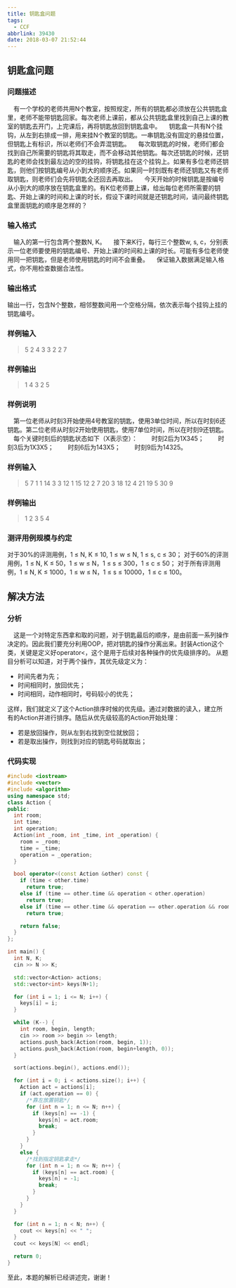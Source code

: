```yaml
---
title: 钥匙盒问题
tags:
  - CCF
abbrlink: 39430
date: 2018-03-07 21:52:44
---
```

## 钥匙盒问题
### 问题描述
&emsp;有一个学校的老师共用N个教室，按照规定，所有的钥匙都必须放在公共钥匙盒里，老师不能带钥匙回家。每次老师上课前，都从公共钥匙盒里找到自己上课的教室的钥匙去开门，上完课后，再将钥匙放回到钥匙盒中。
&emsp;钥匙盒一共有N个挂钩，从左到右排成一排，用来挂N个教室的钥匙。一串钥匙没有固定的悬挂位置，但钥匙上有标识，所以老师们不会弄混钥匙。
&emsp;每次取钥匙的时候，老师们都会找到自己所需要的钥匙将其取走，而不会移动其他钥匙。每次还钥匙的时候，还钥匙的老师会找到最左边的空的挂钩，将钥匙挂在这个挂钩上。如果有多位老师还钥匙，则他们按钥匙编号从小到大的顺序还。如果同一时刻既有老师还钥匙又有老师取钥匙，则老师们会先将钥匙全还回去再取出。
&emsp;今天开始的时候钥匙是按编号从小到大的顺序放在钥匙盒里的。有K位老师要上课，给出每位老师所需要的钥匙、开始上课的时间和上课的时长，假设下课时间就是还钥匙时间，请问最终钥匙盒里面钥匙的顺序是怎样的？
<!-- more -->

### 输入格式
&emsp;输入的第一行包含两个整数N, K。
&emsp;接下来K行，每行三个整数w, s, c，分别表示一位老师要使用的钥匙编号、开始上课的时间和上课的时长。可能有多位老师使用同一把钥匙，但是老师使用钥匙的时间不会重叠。
&emsp;保证输入数据满足输入格式，你不用检查数据合法性。

### 输出格式
输出一行，包含N个整数，相邻整数间用一个空格分隔，依次表示每个挂钩上挂的钥匙编号。

### 样例输入
> 5 2
> 4 3 3
> 2 2 7

### 样例输出
> 1 4 3 2 5

### 样例说明
&emsp;第一位老师从时刻3开始使用4号教室的钥匙，使用3单位时间，所以在时刻6还钥匙。第二位老师从时刻2开始使用钥匙，使用7单位时间，所以在时刻9还钥匙。
&emsp;每个关键时刻后的钥匙状态如下（X表示空）：
&emsp;&emsp;时刻2后为1X345；
&emsp;&emsp;时刻3后为1X3X5；
&emsp;&emsp;时刻6后为143X5；
&emsp;&emsp;时刻9后为14325。

### 样例输入
> 5 7
> 1 1 14
> 3 3 12
> 1 15 12
> 2 7 20
> 3 18 12
> 4 21 19
> 5 30 9

### 样例输出
> 1 2 3 5 4

### 测评用例规模与约定
对于30%的评测用例，1 ≤ N, K ≤ 10, 1 ≤ w ≤ N, 1 ≤ s, c ≤ 30；
对于60%的评测用例，1 ≤ N, K ≤ 50，1 ≤ w ≤ N，1 ≤ s ≤ 300，1 ≤ c ≤ 50；
对于所有评测用例，1 ≤ N, K ≤ 1000，1 ≤ w ≤ N，1 ≤ s ≤ 10000，1 ≤ c ≤ 100。

## 解决方法
### 分析
&emsp;这是一个对特定东西拿和取的问题，对于钥匙最后的顺序，是由前面一系列操作决定的。因此我们要充分利用OOP，把对钥匙的操作分离出来。封装Action这个类，关键是定义好operator<，这个是用于后续对各种操作的优先级排序的。
从题目分析可以知道，对于两个操作，其优先级定义为：
  + 时间先者为先；
  + 时间相同时，放回优先；
  + 时间相同，动作相同时，号码较小的优先；

这样，我们就定义了这个Action排序时候的优先级。通过对数据的读入，建立所有的Action并进行排序。随后从优先级较高的Action开始处理：
  + 若是放回操作，则从左到右找到空位就放回；
  + 若是取出操作，则找到对应的钥匙号码就取出；

### 代码实现
```C++
#include <iostream>
#include <vector>
#include <algorithm>
using namespace std;
class Action {
public:
  int room;
  int time;
  int operation;
  Action(int _room, int _time, int _operation) {
    room = _room;
    time = _time;
    operation = _operation;
  }

  bool operator<(const Action &other) const {
    if (time < other.time)
      return true;
    else if (time == other.time && operation < other.operation)
      return true;
    else if (time == other.time && operation == other.operation && room < other.room)
      return true;

    return false;
  }
};

int main() {
  int N, K;
  cin >> N >> K;

  std::vector<Action> actions;
  std::vector<int> keys(N+1);

  for (int i = 1; i <= N; i++) {
    keys[i] = i;
  }

  while (K--) {
    int room, begin, length;
    cin >> room >> begin >> length;
    actions.push_back(Action(room, begin, 1));
    actions.push_back(Action(room, begin+length, 0));
  }

  sort(actions.begin(), actions.end());

  for (int i = 0; i < actions.size(); i++) {
    Action act = actions[i];
    if (act.operation == 0) {
      /*靠左放置钥匙*/
      for (int n = 1; n <= N; n++) {
        if (keys[n] == -1) {
          keys[n] = act.room;
          break;
        }
      }
    }
    else {
      /*找到指定钥匙拿走*/
      for (int n = 1; n <= N; n++) {
        if (keys[n] == act.room) {
          keys[n] = -1;
          break;
        }
      }
    }
  }

  for (int n = 1; n < N; n++) {
    cout << keys[n] << " ";
  }
  cout << keys[N] << endl;

  return 0;
}
```
至此，本题的解析已经讲述完，谢谢！
